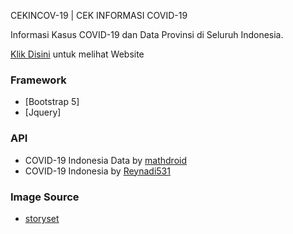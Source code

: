 CEKINCOV-19 | CEK INFORMASI COVID-19

Informasi Kasus COVID-19 dan Data Provinsi di Seluruh Indonesia.

[Klik Disini](https://cekincov-19.netlify.app) untuk melihat Website

### Framework
 - [Bootstrap 5]
 - [Jquery]

### API

 - COVID-19 Indonesia Data by [mathdroid](https://github.com/mathdroid/indonesia-covid-19-api)
 - COVID-19 Indonesia by [Reynadi531](https://github.com/Reynadi531/api-covid19-indonesia-v2)

### Image Source

 - [storyset](https://storyset.com/)
